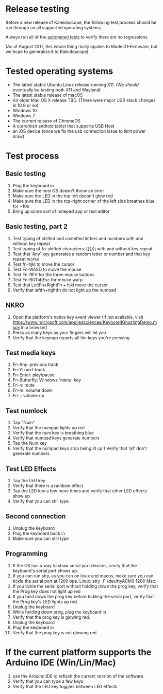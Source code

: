 # Release testing

Before a new release of Kaleidoscope, the following test process should be run through on all supported operating systems.

Always run all of the [automated tests](automated-testing.md) to verify there are no regressions.

(As of August 2017, this whole thing really applies to Model01-Firmware, but we hope to generalize it to Kaleidoscope)

# Tested operating systems

* The latest stable Ubuntu Linux release running X11. (We _should_ eventually be testing both X11 and Wayland)
* The latest stable release of macOS
* An older Mac OS X release TBD. (There were major USB stack changes in 10.9 or so)
* Windows 10
* Windows 7
* The current release of ChromeOS
* A currentish android tablet that supports USB Host
* an iOS device (once we fix the usb connection issue to limit power draw)

# Test process

## Basic testing
1. Plug the keyboard in
1. Make sure the host OS doesn't throw an error
1. Make sure the LED in the top left doesn't glow red
1. Make sure the LED in the top-right corner of the left side breathes blue for ~10s
1. Bring up some sort of notepad app or text editor

## Basic testing, part 2

1. Test typing of shifted and unshifted letters and numbers with and without key repeat
1. Test typing of fn-shifted characters: []{}|\ with and without key repeat
1. Test that 'Any' key generates a random letter or number and that key repeat works
1. Test fn-hjkl to move the cursor
1. Test Fn-WASD to move the mouse
1. Test Fn-RFV for the three mouse buttons
1. Test Fn-BGTabEsc for mouse warp
1. Test that LeftFn+RightFn + hjkl move the cursor
1. Verify that leftfn+rightfn do not light up the numpad

## NKRO

1. Open the platform's native key event viewer
   (If not available, visit https://www.microsoft.com/appliedsciences/KeyboardGhostingDemo.mspx in a browser)
1. Press as many keys as your fingers will let you
1. Verify that the keymap reports all the keys you're pressing


## Test media keys

1. Fn-Any: previous track
1. Fn-Y: next-track
1. Fn-Enter: play/pause
1. Fn-Butterfly: Windows 'menu' key
1. Fn-n: mute
1. Fn-m: volume down
1. Fn-,: volume up

## Test numlock

1. Tap "Num"
1. Verify that the numpad lights up red
1. Verify that the num key is breathing blue
1. Verify that numpad keys generate numbers
1. Tap the Num key
1. Verify that the numpad keys stop being lit up
1 Verify that 'jkl' don't generate numbers.

## Test LED Effects 

1. Tap the LED key
1. Verify that there is a rainbow effect
1. Tap the LED key a few more times and verify that other LED effects show up
1. Verify that you can still type.

## Second connection
1. Unplug the keyboard
1. Plug the keyboard back in
1. Make sure you can still type

## Programming
1. If the OS has a way to show serial port devices, verify that the keyboard's serial port shows up.
1. If you can run stty, as you can on linux and macos, make sure you can tickle the serial port at 1200 bps.
    Linux: stty -F /dev/ttyACM0 1200
    Mac: 
1. If you tickle the serial port without holding down the prog key, verify that the Prog key does not light up red
1. If you hold down the prog key before tickling the serial port, verify that the Prog key's LED lights up red.
1. Unplug the keyboard
1. While holding down prog, plug the keyboard in
1. Verify that the prog key is glowing red.
1. Unplug the keyboard
1. Plug the keyboard in
1. Verify that the prog key is not glowing red.

# If the current platform supports the Arduino IDE (Win/Lin/Mac)
1. use the Arduino IDE to reflash the current version of the software.
1. Verify that you can type a few keys
1. Verify that the LED key toggles between LED effects

